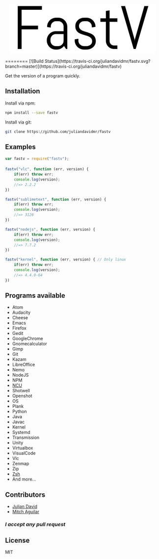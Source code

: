 <p align="center"><img src="./docs/img.png"></p>
========
[![Build Status](https://travis-ci.org/juliandavidmr/fastv.svg?branch=master)](https://travis-ci.org/juliandavidmr/fastv)

Get the version of a program quickly.

## Installation
Install via npm:
```bash
npm install --save fastv
```
Install via git:
```bash
git clone https://github.com/juliandavidmr/fastv
```

## Examples
```js
var fastv = require("fastv");

fastv("vlc", function (err, version) {
    if(err) throw err;
    console.log(version);
    //=> 2.2.2
})
```

```js
fastv("sublimetext", function (err, version) {
    if(err) throw err;
    console.log(version);
    //=> 3126
})
```

```js
fastv("nodejs", function (err, version) {
    if(err) throw err;
    console.log(version);
    //=> 7.7.2
})
```

```js
fastv("kernel", function (err, version) { // Only linux
    if(err) throw err;
    console.log(version);
    //=> 4.4.0-64
})
```

## Programs available
* Atom
* Audacity
* Cheese
* Emacs
* Firefox
* Gedit
* GoogleChrome
* Gnomecalculator
* Gimp
* Git
* Kazam
* LibreOffice
* Nemo
* NodeJS
* NPM
* [NCU](https://www.npmjs.com/package/npm-check-updates)
* Shotwell
* Openshot
* OS
* Plank
* Python
* Java
* Javac
* Kernel                
* Systemd
* Transmission
* Unity
* Virtualbox
* VisualCode
* Vlc
* Zenmap
* Zip
* [Zsh](https://github.com/robbyrussell/oh-my-zsh)
* And more...

## Contributors

* [Julian David](https://github.com/juliandavidmr)
* [Mitch Aguilar](https://github.com/MitchAguilar)


### _I accept any pull request_

## License
MIT